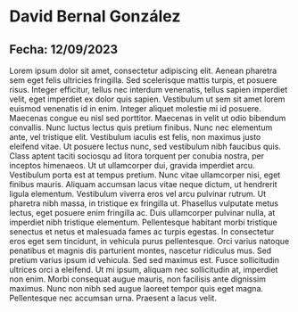 # David Bernal González
## Fecha: 12/09/2023
Lorem ipsum dolor sit amet, consectetur adipiscing elit. Aenean pharetra sem eget felis ultricies fringilla. Sed scelerisque mattis turpis, et posuere risus. Integer efficitur, tellus nec interdum venenatis,
tellus sapien imperdiet velit, eget imperdiet ex dolor quis sapien. Vestibulum ut sem sit amet lorem euismod venenatis id in enim. Integer aliquet molestie mi id posuere. Maecenas congue eu nisl sed porttitor.
Maecenas in velit ut odio bibendum convallis. Nunc luctus lectus quis pretium finibus.
Nunc nec elementum ante, vel tristique elit. Vestibulum iaculis est felis, non maximus justo eleifend vitae. Ut posuere lectus nunc, sed vestibulum nibh faucibus quis.
Class aptent taciti sociosqu ad litora torquent per conubia nostra, per inceptos himenaeos. Ut ut ullamcorper dui, gravida imperdiet arcu. Vestibulum porta est at tempus pretium. Nunc vitae ullamcorper nisi,
eget finibus mauris. Aliquam accumsan lacus vitae neque dictum, ut hendrerit ligula elementum.
Vestibulum viverra eros vel arcu pulvinar rutrum. Ut pharetra nibh massa, in tristique ex fringilla ut. Phasellus vulputate metus lectus, eget posuere enim fringilla ac. Duis ullamcorper pulvinar nulla, 
at imperdiet nibh tristique elementum. Pellentesque habitant morbi tristique senectus et netus et malesuada fames ac turpis egestas. In consectetur eros eget sem tincidunt, in vehicula purus pellentesque. 
Orci varius natoque penatibus et magnis dis parturient montes, nascetur ridiculus mus. Sed pretium varius ipsum id vehicula. Sed sed maximus est. Fusce sollicitudin ultrices orci a eleifend. Ut mi ipsum, 
aliquam nec sollicitudin at, imperdiet non enim. Morbi consequat augue mauris, non facilisis ante dignissim maximus. Nunc non nibh sed augue laoreet tempor quis eget magna. Pellentesque nec accumsan urna.
Praesent a lacus velit.
